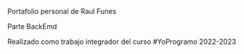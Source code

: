 Portafolio personal de Raul Funes

Parte BackEmd

Realizado como trabajo integrador del curso #YoProgramo 2022-2023
